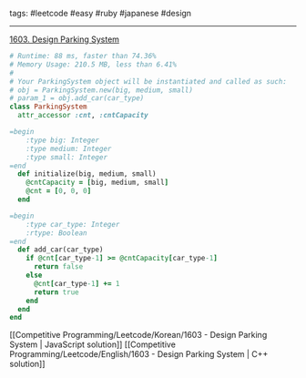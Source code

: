 tags: #leetcode #easy #ruby #japanese #design

<hr />

[1603. Design Parking System](https://leetcode.com/problems/design-parking-system/)

```rb
# Runtime: 88 ms, faster than 74.36%
# Memory Usage: 210.5 MB, less than 6.41%
#
# Your ParkingSystem object will be instantiated and called as such:
# obj = ParkingSystem.new(big, medium, small)
# param_1 = obj.add_car(car_type)
class ParkingSystem
  attr_accessor :cnt, :cntCapacity

=begin
    :type big: Integer
    :type medium: Integer
    :type small: Integer
=end
  def initialize(big, medium, small)
    @cntCapacity = [big, medium, small]
    @cnt = [0, 0, 0]
  end

=begin
    :type car_type: Integer
    :rtype: Boolean
=end
  def add_car(car_type)
    if @cnt[car_type-1] >= @cntCapacity[car_type-1]
      return false
    else
      @cnt[car_type-1] += 1
      return true
    end
  end
end
```

[[Competitive Programming/Leetcode/Korean/1603 - Design Parking System | JavaScript solution]]
[[Competitive Programming/Leetcode/English/1603 - Design Parking System | C++ solution]]